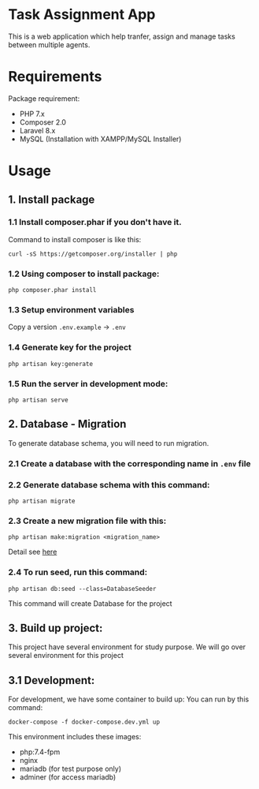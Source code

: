 # Task Assignment App






This is a web application which help tranfer, assign and manage tasks between multiple agents.
# Requirements

Package requirement:

-   PHP 7.x
-   Composer 2.0
-   Laravel 8.x
-   MySQL (Installation with XAMPP/MySQL Installer)

# Usage

## 1. Install package

### 1.1 Install composer.phar if you don't have it.

Command to install composer is like this:

```
curl -sS https://getcomposer.org/installer | php
```

### 1.2 Using composer to install package:

```
php composer.phar install
```




### 1.3 Setup environment variables

Copy a version `.env.example` -> `.env`

### 1.4 Generate key for the project

```
php artisan key:generate
```

### 1.5 Run the server in development mode:

```
php artisan serve
```

## 2. Database - Migration

To generate database schema, you will need to run migration.

### 2.1 Create a database with the corresponding name in `.env` file

### 2.2 Generate database schema with this command:

```
php artisan migrate
```

### 2.3 Create a new migration file with this:

```
php artisan make:migration <migration_name>
```

Detail see [here](https://laravel.com/docs/8.x/migrations)

### 2.4 To run seed, run this command:

```
php artisan db:seed --class=DatabaseSeeder
```

This command will create Database for the project

## 3. Build up project:

This project have several environment for study purpose. We will go over several environment for this project

## 3.1 Development:

For development, we have some container to build up:
You can run by this command:

```
docker-compose -f docker-compose.dev.yml up
```

This environment includes these images:

-   php:7.4-fpm
-   nginx
-   mariadb (for test purpose only)
-   adminer (for access mariadb)
